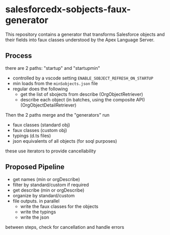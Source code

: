# salesforcedx-sobjects-faux-generator

This repository contains a generator that transforms Salesforce objects and their fields
into faux classes understood by the Apex Language Server.

## Process

there are 2 paths: "startup" and "startupmin"

- controlled by a vscode setting `ENABLE_SOBJECT_REFRESH_ON_STARTUP`
- min loads from the `minSobjects.json` file
- regular does the following
  - get the list of sbojects from describe (OrgObjectRetriever)
  - describe each object (in batches, using the composite API) (OrgObjectDetailRetriever)

Then the 2 paths merge and the "generators" run

- faux classes (standard obj)
- faux classes (custom obj)
- typings (d.ts files)
- json equivalents of all objects (for soql purposes)

these use iterators to provide cancellability

## Proposed Pipeline

- get names (min or orgDescribe)
- filter by standard/custom if required
- get describe (min or orgDescribe)
- organize by standard/custom
- file outputs. in parallel
  - write the faux classes for the objects
  - write the typings
  - write the json

between steps, check for cancellation and handle errors
